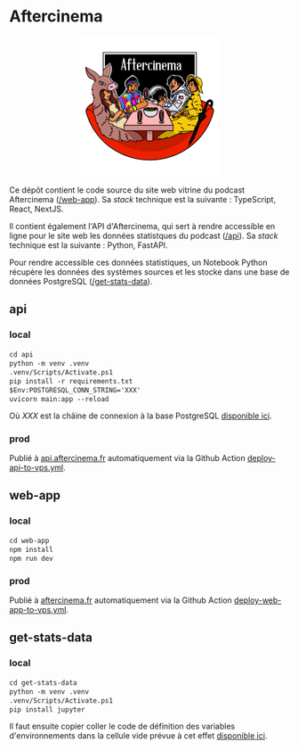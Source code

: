 # Aftercinema

<p align="center">
<img src="web-app/public/logos/logo500x500px.png" width="250" height="250" />
</p>

Ce dépôt contient le code source du site web vitrine du podcast Aftercinema ([/web-app](/web-app)). Sa *stack* technique est la suivante : TypeScript, React, NextJS.

Il contient également l'API d'Aftercinema, qui sert à rendre accessible en ligne pour le site web les données statistques du podcast ([/api](/api)). Sa *stack* technique est la suivante : Python, FastAPI.

Pour rendre accessible ces données statistiques, un Notebook Python récupère les données des systèmes sources et les stocke dans une base de données PostgreSQL ([/get-stats-data](/get-stats-data)).

## api

### local

```
cd api
python -m venv .venv
.venv/Scripts/Activate.ps1
pip install -r requirements.txt
$Env:POSTGRESQL_CONN_STRING='XXX'
uvicorn main:app --reload
```
Où *XXX* est la châine de connexion à la base PostgreSQL [disponible ici](https://www.notion.so/gas-perso/projets-ecd7b57cf1f14923905b834e808d904a?pvs=4#c75f80609d4049da8dae52568b578191).

### prod

Publié à [api.aftercinema.fr](https://api.aftercinema.fr) automatiquement via la Github Action [deploy-api-to-vps.yml](/.github/workflows/deploy-api-to-vps).

## web-app

### local

```
cd web-app
npm install
npm run dev
```

### prod

Publié à [aftercinema.fr](https://aftercinema.fr) automatiquement via la Github Action [deploy-web-app-to-vps.yml](/.github/workflows/deploy-web-app-to-vps).

## get-stats-data

### local

```
cd get-stats-data
python -m venv .venv
.venv/Scripts/Activate.ps1
pip install jupyter
```
Il faut ensuite copier coller le code de définition des variables d'environnements dans la cellule vide prévue à cet effet [disponible ici](https://www.notion.so/gas-perso/projets-ecd7b57cf1f14923905b834e808d904a?pvs=4#c75f80609d4049da8dae52568b578191).